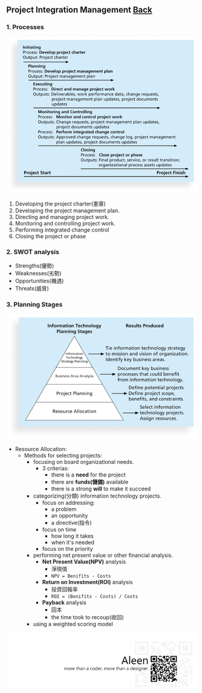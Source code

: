 ## Project Integration Management	[Back](./../projectManagement.md)

### 1. Processes

<img src="./processes.png">

1. Developing the project charter(憲章)
2. Developing the project management plan.
3. Directing and managing project work.
4. Monitoring and controlling project work.
5. Performing integrated change control
6. Closing the project or phase

### 2. SWOT analysis

- Strengths(優勢)
- Weaknesses(劣勢)
- Opportunities(機遇)
- Threats(威脅)

### 3. Planning Stages

<img src="./planning_stages.png">

- Resource Allocation:
    - Methods for selecting projects:
        - focusing on board organizational needs.
            - 3 criterias:
                - there is a **need** for the project
                - there are **funds(儲備)** available
                - there is a strong **will** to make it succeed
        - categorizing(分類) information technology projects.
            - focus on addressing:
                - a problem
                - an opportunity
                - a directive(指令)
            - focus on time
                - how long it takes
                - when it's needed
            - focus on the priority
        - performing net present value or other financial analysis.
            - **Net Present Value(NPV)** analysis
                - 淨現值
                - `NPV = Benifits - Costs`
            - **Return on Investment(ROI)** analysis
                - 投資回報率
                - `ROI = (Benifits - Costs) / Costs`
            - **Payback** analysis
                - 回本
                - the time took to recoup(收回)
        - using a weighted scoring model

<a href="http://aleen42.github.io/" target="_blank" ><img src="./../../pic/tail.gif"></a>
